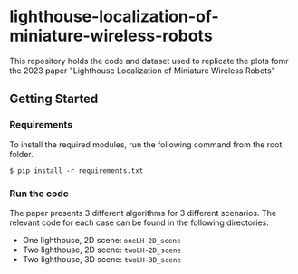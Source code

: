 # lighthouse-localization-of-miniature-wireless-robots
This repository holds the code and dataset used to replicate the plots fomr the 2023 paper "Lighthouse Localization of Miniature Wireless Robots"


## Getting Started

### Requirements
To install the required modules, run the following command from the root folder.

`$ pip install -r requirements.txt`

### Run the code

The paper presents 3 different algorithms for 3 different scenarios. The relevant code for each case can be found in the following directories:
- One lighthouse, 2D scene: `oneLH-2D_scene`
- Two lighthouse, 2D scene: `twoLH-2D_scene`
- Two lighthouse, 3D scene: `twoLH-3D_scene`


